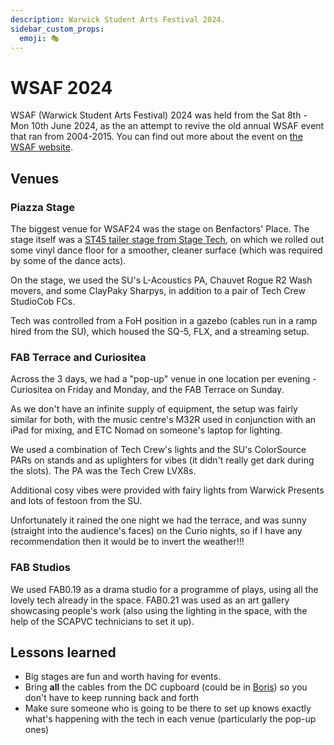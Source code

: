 ```yaml
---
description: Warwick Student Arts Festival 2024.
sidebar_custom_props:
  emoji: 🎭
---
```

# WSAF 2024

WSAF (Warwick Student Arts Festival) 2024 was held from the Sat 8th - Mon 10th June 2024, as the an attempt to revive
the old annual WSAF event that ran from 2004-2015. You can find out more about the event on [the WSAF
website](https://wsaf.org.uk/).

## Venues

### Piazza Stage

The biggest venue for WSAF24 was the stage on Benfactors' Place. The stage itself was a
[ST45 tailer stage from Stage Tech](https://www.stagetecheventhire.co.uk/st45.html), on which we rolled out some vinyl
dance floor for a smoother, cleaner surface (which was required by some of the dance acts).

On the stage, we used the SU's L-Acoustics PA, Chauvet Rogue R2 Wash movers, and some ClayPaky Sharpys, in addition to a
pair of Tech Crew StudioCob FCs.

Tech was controlled from a FoH position in a gazebo (cables run in a ramp hired from the SU), which housed the SQ-5,
FLX, and a streaming setup.

### FAB Terrace and Curiositea

Across the 3 days, we had a "pop-up" venue in one location per evening - Curiositea on Friday and Monday, and the FAB
Terrace on Sunday.

As we don't have an infinite supply of equipment, the setup was fairly similar for both, with the music centre's M32R
used in conjunction with an iPad for mixing, and ETC Nomad on someone's laptop for lighting.

We used a combination of Tech Crew's lights and the SU's ColorSource PARs on stands and as uplighters for vibes (it
didn't really get dark during the slots). The PA was the Tech Crew LVX8s.

Additional cosy vibes were provided with fairy lights from Warwick Presents and lots of festoon from the SU.

Unfortunately it rained the one night we had the terrace, and was sunny (straight into the audience's faces) on the
Curio nights, so if I have any recommendation then it would be to invert the weather!!!

### FAB Studios

We used FAB0.19 as a drama studio for a programme of plays, using all the lovely tech already in the space. FAB0.21 was
used as an art gallery showcasing people's work (also using the lighting in the space, with the help of the SCAPVC
technicians to set it up).

## Lessons learned

* Big stages are fun and worth having for events.
* Bring **all** the cables from the DC cupboard (could be in [Boris](/wiki/01-tech-crew/04-flight-cases.md)) so you don't have to keep running back and forth
* Make sure someone who is going to be there to set up knows exactly what's happening with the tech in each venue
  (particularly the pop-up ones)
